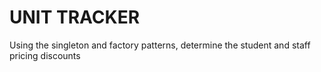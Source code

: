 # UNIT TRACKER
Using the singleton and factory patterns, determine the student and staff pricing discounts
